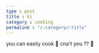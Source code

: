 ```yaml
---
type : post
title : hi
category : cooking
permalink : "/:category/:title"
---
```


you can easily cook 🍪 cna't you ?? 🚫
